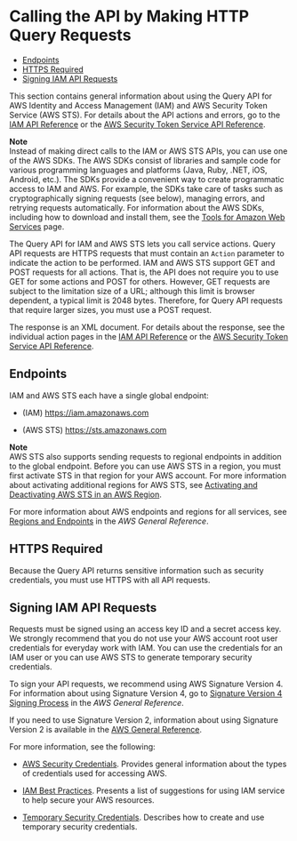 # Calling the API by Making HTTP Query Requests<a name="programming"></a>


+ [Endpoints](#IAMEndpoints)
+ [HTTPS Required](#IAMHTTPSRequired)
+ [Signing IAM API Requests](#SigVersion)

This section contains general information about using the Query API for AWS Identity and Access Management \(IAM\) and AWS Security Token Service \(AWS STS\)\. For details about the API actions and errors, go to the [IAM API Reference](http://alpha-docs-aws.amazon.com/IAM/latest/APIReference/) or the [AWS Security Token Service API Reference](http://alpha-docs-aws.amazon.com/STS/latest/APIReference/)\. 

**Note**  
Instead of making direct calls to the IAM or AWS STS APIs, you can use one of the AWS SDKs\. The AWS SDKs consist of libraries and sample code for various programming languages and platforms \(Java, Ruby, \.NET, iOS, Android, etc\.\)\. The SDKs provide a convenient way to create programmatic access to IAM and AWS\. For example, the SDKs take care of tasks such as cryptographically signing requests \(see below\), managing errors, and retrying requests automatically\. For information about the AWS SDKs, including how to download and install them, see the [Tools for Amazon Web Services](http://aws.amazon.com/tools/) page\. 

The Query API for IAM and AWS STS lets you call service actions\. Query API requests are HTTPS requests that must contain an `Action` parameter to indicate the action to be performed\. IAM and AWS STS support GET and POST requests for all actions\. That is, the API does not require you to use GET for some actions and POST for others\. However, GET requests are subject to the limitation size of a URL; although this limit is browser dependent, a typical limit is 2048 bytes\. Therefore, for Query API requests that require larger sizes, you must use a POST request\. 

The response is an XML document\. For details about the response, see the individual action pages in the [IAM API Reference](http://alpha-docs-aws.amazon.com/IAM/latest/APIReference/) or the [AWS Security Token Service API Reference](http://alpha-docs-aws.amazon.com/STS/latest/APIReference/)\.

## Endpoints<a name="IAMEndpoints"></a>

IAM and AWS STS each have a single global endpoint:

+ \(IAM\) [https://iam\.amazonaws\.com](https://iam.amazonaws.com)

+ \(AWS STS\) [https://sts\.amazonaws\.com](https://sts.amazonaws.com)

**Note**  
AWS STS also supports sending requests to regional endpoints in addition to the global endpoint\. Before you can use AWS STS in a region, you must first activate STS in that region for your AWS account\. For more information about activating additional regions for AWS STS, see [Activating and Deactivating AWS STS in an AWS Region](id_credentials_temp_enable-regions.md)\.

For more information about AWS endpoints and regions for all services, see [Regions and Endpoints](http://alpha-docs-aws.amazon.com/general/latest/gr/index.html?rande.html) in the *AWS General Reference*\. 

## HTTPS Required<a name="IAMHTTPSRequired"></a>

Because the Query API returns sensitive information such as security credentials, you must use HTTPS with all API requests\. 

## Signing IAM API Requests<a name="SigVersion"></a>

Requests must be signed using an access key ID and a secret access key\. We strongly recommend that you do not use your AWS account root user credentials for everyday work with IAM\. You can use the credentials for an IAM user or you can use AWS STS to generate temporary security credentials\.

To sign your API requests, we recommend using AWS Signature Version 4\. For information about using Signature Version 4, go to [Signature Version 4 Signing Process](http://alpha-docs-aws.amazon.com/general/latest/gr/signature-version-4.html) in the *AWS General Reference*\. 

If you need to use Signature Version 2, information about using Signature Version 2 is available in the [AWS General Reference](http://alpha-docs-aws.amazon.com/general/latest/gr/signing_aws_api_requests.html)\.

For more information, see the following:

+  [AWS Security Credentials](http://alpha-docs-aws.amazon.com/general/latest/gr/aws-security-credentials.html)\. Provides general information about the types of credentials used for accessing AWS\. 

+ [IAM Best Practices](best-practices.md)\. Presents a list of suggestions for using IAM service to help secure your AWS resources\. 

+ [Temporary Security Credentials](id_credentials_temp.md)\. Describes how to create and use temporary security credentials\. 